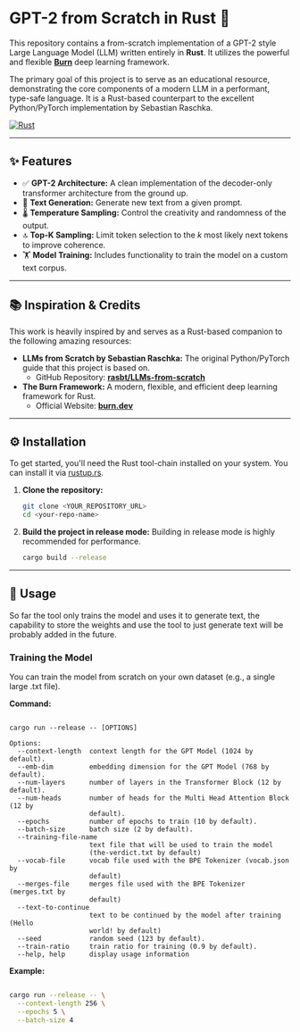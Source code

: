 # GPT-2 from Scratch in Rust 🦀

This repository contains a from-scratch implementation of a GPT-2 style Large Language Model (LLM) written entirely in **Rust**. It utilizes the powerful and flexible [**Burn**](https://burn.dev/) deep learning framework.

The primary goal of this project is to serve as an educational resource, demonstrating the core components of a modern LLM in a performant, type-safe language. It is a Rust-based counterpart to the excellent Python/PyTorch implementation by Sebastian Raschka.

[![Rust](https://img.shields.io/badge/rust-1.88.0-orange.svg)](https://www.rust-lang.org/)

***

## ✨ Features

* ✅ **GPT-2 Architecture:** A clean implementation of the decoder-only transformer architecture from the ground up.
* 🧠 **Text Generation:** Generate new text from a given prompt.
* 🌡️ **Temperature Sampling:** Control the creativity and randomness of the output.
* 🔝 **Top-K Sampling:** Limit token selection to the *k* most likely next tokens to improve coherence.
* 🏋️ **Model Training:** Includes functionality to train the model on a custom text corpus.

***

## 📚 Inspiration & Credits

This work is heavily inspired by and serves as a Rust-based companion to the following amazing resources:

* **LLMs from Scratch by Sebastian Raschka:** The original Python/PyTorch guide that this project is based on.
    * GitHub Repository: [**rasbt/LLMs-from-scratch**](https://github.com/rasbt/LLMs-from-scratch)
* **The Burn Framework:** A modern, flexible, and efficient deep learning framework for Rust.
    * Official Website: [**burn.dev**](https://burn.dev/)

***

## ⚙️ Installation

To get started, you'll need the Rust tool-chain installed on your system. You can install it via [rustup.rs](https://rustup.rs/).

1.  **Clone the repository:**
    ```sh
    git clone <YOUR_REPOSITORY_URL>
    cd <your-repo-name>
    ```

2.  **Build the project in release mode:**
    Building in release mode is highly recommended for performance.
    ```sh
    cargo build --release
    ```

***

## 🚀 Usage

So far the tool only trains the model and uses it to generate text, the capability to store the weights and use the tool to just generate text will be probably added in the future.

### Training the Model

You can train the model from scratch on your own dataset (e.g., a single large .txt file).

**Command:**
```

cargo run --release -- [OPTIONS]

Options:
  --context-length  context length for the GPT Model (1024 by default).
  --emb-dim         embedding dimension for the GPT Model (768 by default).
  --num-layers      number of layers in the Transformer Block (12 by default).
  --num-heads       number of heads for the Multi Head Attention Block (12 by
                    default).
  --epochs          number of epochs to train (10 by default).
  --batch-size      batch size (2 by default).
  --training-file-name
                    text file that will be used to train the model
                    (the-verdict.txt by default)
  --vocab-file      vocab file used with the BPE Tokenizer (vocab.json by
                    default)
  --merges-file     merges file used with the BPE Tokenizer (merges.txt by
                    default)
  --text-to-continue
                    text to be continued by the model after training (Hello
                    world! by default)
  --seed            random seed (123 by default).
  --train-ratio     train ratio for training (0.9 by default).
  --help, help      display usage information
```


**Example:**
```Bash

cargo run --release -- \
  --context-length 256 \
  --epochs 5 \
  --batch-size 4
```

